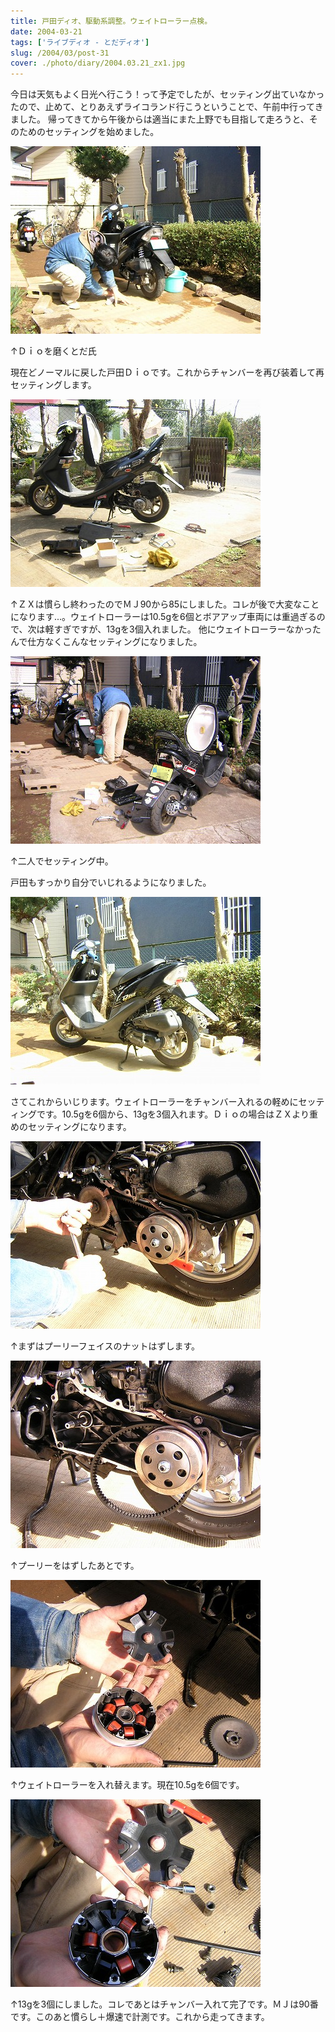 ```yaml
---
title: 戸田ディオ、駆動系調整。ウェイトローラー点検。
date: 2004-03-21
tags: ['ライブディオ - とだディオ']
slug: /2004/03/post-31
cover: ./photo/diary/2004.03.21_zx1.jpg
---
```



<p class="sentence spacing10">今日は天気もよく日光へ行こう！って予定でしたが、セッティング出ていなかったので、止めて、とりあえずライコランド行こうということで、午前中行ってきました。 帰ってきてから午後からは適当にまた上野でも目指して走ろうと、そのためのセッティングを始めました。</p>
<div class="center spacing"><img class="img-fluid" src="./photo/diary/2004.03.21_zx1.jpg" alt=""></div>
<p class="sentence">↑Ｄｉｏを磨くとだ氏</p>
<p class="sentence spacing10">現在どノーマルに戻した戸田Ｄｉｏです。これからチャンバーを再び装着して再セッティングします。 </p>
<div class="center spacing"><img class="img-fluid" src="./photo/diary/2004.03.21_zx2.jpg" alt=""></div>
<p class="sentence spacing10">↑ＺＸは慣らし終わったのでＭＪ90から85にしました。コレが後で大変なことになります...。ウェイトローラーは10.5gを6個とボアアップ車両には重過ぎるので、次は軽すぎですが、13gを3個入れました。 他にウェイトローラーなかったんで仕方なくこんなセッティングになりました。</p>
<div class="center spacing"><img class="img-fluid" src="./photo/diary/2004.03.21_zx3.jpg" alt=""></div>
<p class="sentence">↑二人でセッティング中。</p>
<p class="sentence spacing10">戸田もすっかり自分でいじれるようになりました。 </p>
<div class="center spacing"><img class="img-fluid" src="./photo/diary/2004.03.21_zx4.jpg" alt=""></div>
<p class="sentence spacing10">さてこれからいじります。ウェイトローラーをチャンバー入れるの軽めにセッティングです。10.5gを6個から、13gを3個入れます。Ｄｉｏの場合はＺＸより重めのセッティングになります。 </p>
<div class="center spacing"><img class="img-fluid" src="./photo/diary/2004.03.21_zx5.jpg" alt=""></div>
<p class="sentence spacing10">↑まずはプーリーフェイスのナットはずします。 </p>
<div class="center spacing"><img class="img-fluid" src="./photo/diary/2004.03.21_zx6.jpg" alt=""></div>
<p class="sentence spacing10">↑プーリーをはずしたあとです。 </p>
<div class="center spacing"><img class="img-fluid" src="./photo/diary/2004.03.21_zx7.jpg" alt=""></div>
<p class="sentence spacing10">↑ウェイトローラーを入れ替えます。現在10.5gを6個です。</p>
<div class="center spacing"><img class="img-fluid" src="./photo/diary/2004.03.21_zx8.jpg" alt=""></div>
<p class="sentence">↑13gを3個にしました。コレであとはチャンバー入れて完了です。ＭＪは90番です。このあと慣らし＋爆速で計測です。これから走ってきます。 </p>
